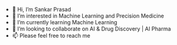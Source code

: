 - 👋 Hi, I’m Sankar Prasad
- 👀 I’m interested in Machine Learning and Precision Medicine
- 🌱 I’m currently learning Machine Learning
- 💞️ I’m looking to collaborate on AI & Drug Discovery | AI Pharma
- 📫 Please feel free to reach me

<!---
Joycdshub/Joycdshub is a ✨ special ✨ repository because its `README.md` (this file) appears on your GitHub profile.
You can click the Preview link to take a look at your changes.
--->
